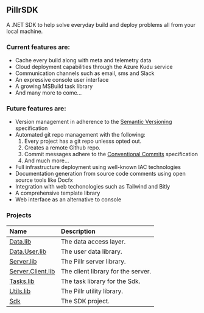 ## PillrSDK
A .NET SDK to help solve everyday build and deploy problems all from your local machine.

### Current features are:
- Cache every build along with meta and telemetry data
- Cloud deployment capabilities through the Azure Kudu service
- Communication channels such as email, sms and Slack
- An expressive console user interface 
- A growing MSBuild task library
- And many more to come...

### Future features are:
- Version management in adherence to the [Semantic Versioning](https://semver.org) specification
- Automated git repo management with the following:
    1. Every project has a git repo unlesss opted out.
    2. Creates a remote Github repo.
    3. Commit messages adhere to the [Conventional Commits](https://conventionalcommits.org/) specification
    4. And much more...
- Full infrastructure deployment using well-known IAC technologies
- Documentation generation from source code comments using open source tools like Docfx
- Integration with web techonologies such as Tailwind and Bitly
- A comprehensive template library
- Web interface as an alternative to console

### Projects
|Name|Description|
|:-|:-|
|[Data.lib](./src/Data.lib)|The data access layer.|
|[Data.User.lib](./src/User.Data.lib)|The user data library.|
|[Server.lib](./src/Server.lib)|The Pillr server library.|
|[Server.Client.lib](./src/Server.Client.lib)|The client library for the server.|
|[Tasks.lib](./src/Tasks.lib)|The task library for the Sdk.|
|[Utils.lib](./src/Utils.lib)|The Pillr utility library.|
|[Sdk](./src/Packages/Sdk)|The SDK project.|
